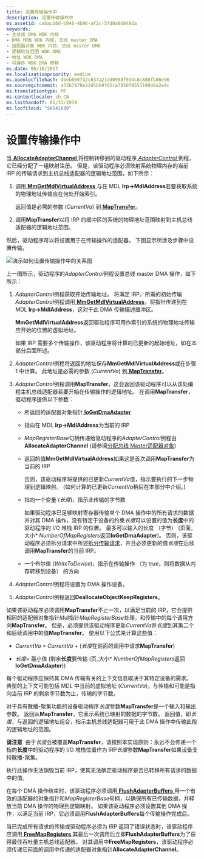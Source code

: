 ```yaml
---
title: 设置传输操作中
description: 设置传输操作中
ms.assetid: cabac16d-b946-4b96-af2c-5fd0a0d848da
keywords:
- 主总线 DMA WDK 内核
- DMA 传输 WDK 内核，总线 master DMA
- 适配器对象 WDK 内核，总线 master DMA
- 逻辑地址范围 WDK DMA
- 地址 WDK DMA
- 将操作 WDK DMA 转移
ms.date: 06/16/2017
ms.localizationpriority: medium
ms.openlocfilehash: dbeb0007d2c637a21dd0968f9d4c8c880fb86e96
ms.sourcegitcommit: a33b7978e22d5bb9f65ca7056f955319049a2e4c
ms.translationtype: MT
ms.contentlocale: zh-CN
ms.lasthandoff: 01/31/2019
ms.locfileid: "56541630"
---
```

# <a name="setting-up-a-transfer-operation"></a>设置传输操作中





当[ **AllocateAdapterChannel** ](https://msdn.microsoft.com/library/windows/hardware/ff540573)将控制转移到的驱动程序[ *AdapterControl* ](https://msdn.microsoft.com/library/windows/hardware/ff540504)例程，它已经分配了一组映射注册。 但是，该驱动程序必须映射系统物理内存的当前 IRP 的传输请求到主机总线适配器的逻辑地址范围，如下所示：

1.  调用[ **MmGetMdlVirtualAddress** ](https://msdn.microsoft.com/library/windows/hardware/ff554539)与在 MDL **Irp-&gt;MdlAddress**若要获取系统的物理地址传输应在何处开始索引。

    返回值是必需的参数 (*CurrentVa*) 到[ **MapTransfer**](https://msdn.microsoft.com/library/windows/hardware/ff554402)。

2.  调用**MapTransfer**以将 IRP 的缓冲区的系统的物理地址范围映射到主机总线适配器的逻辑地址范围。

然后，驱动程序可以将设置用于在传输操作的适配器。 下图显示所涉及步骤中设置传输。

![演示如何设置传输操作中的关系图](images/3dmabus.png)

上一图所示，驱动程序的*AdapterControl*例程设置总线 master DMA 操作，如下所示：

1.  *AdapterControl*例程获取开始传输地址。 将满足 IRP，所需的初始传输*AdapterControl*例程调用[ **MmGetMdlVirtualAddress**](https://msdn.microsoft.com/library/windows/hardware/ff554539)，将指针传递到在 MDL **Irp-&gt;MdlAddress**，这对于此 DMA 传输描述缓冲区。

    **MmGetMdlVirtualAddress**返回驱动程序可用作索引的系统的物理地址传输应开始的位置的虚拟地址。

    如果 IRP 需要多个传输操作，该驱动程序将计算的已更新的起始地址，如在本部分后面所述。

2.  *AdapterControl*例程将返回的地址保存**MmGetMdlVirtualAddress**或在步骤 1 中计算。 此地址是必需的参数 (*CurrentVa*) 到[ **MapTransfer**](https://msdn.microsoft.com/library/windows/hardware/ff554402)。

3.  *AdapterControl*例程调用**MapTransfer**，这会返回该驱动程序可以从该处编程主机总线适配器若要开始在传输操作的逻辑地址。 在调用**MapTransfer**，驱动程序提供以下参数：
    -   所返回的适配器对象指针[ **IoGetDmaAdapter**](https://msdn.microsoft.com/library/windows/hardware/ff549220)

    -   指向在 MDL **Irp-&gt;MdlAddress**为当前的 IRP

    -   *MapRegisterBase*句柄传递给驱动程序的*AdapterControl*例程由**AllocateAdapterChannel** (请参阅[分配总线 Master适配器对象](allocating-the-bus-master-adapter-object.md))

    -   返回的值**MmGetMdlVirtualAddress**如果这是首次调用**MapTransfer**为当前的 IRP

        否则，该驱动程序将提供的已更新*CurrentVa*值，指示要执行的下一步物理到逻辑映射。 (如何计算的已更新*CurrentVa*稍后在本部分中介绍。)

    -   指向一个变量 (*长度*)，指示此传输的字节数

        如果驱动程序已足够映射寄存器传输单个 DMA 操作中的所有请求的数据并对其 DMA 操作，没有特定于设备的约束*长度*可以设置的值为**长度**中的驱动程序的 I/O 堆栈 IRP 的位置。 最多可以输入的长度 （字节） (页面\_大小\* *NumberOfMapRegisters*返回**IoGetDmaAdapter**)。 否则，该驱动程序必须拆分请求中所述[拆分传输请求](splitting-dma-transfer-requests.md)，并且必须更新的值*长度*在后续调用**MapTransfer**的当前 IRP。

    -   一个布尔值 (*WriteToDevice*)，指示在传输操作 （为 true，则将数据从内存转移到设备） 的方向

4.  *AdapterControl*例程将设置为 DMA 操作设备。

5.  *AdapterControl*例程返回**DeallocateObjectKeepRegisters**。

如果该驱动程序必须调用**MapTransfer**不止一次，以满足当前的 IRP，它会提供相同的适配器对象指针*Mdl*指针*MapRegisterBase*处理，和传输中的每个调用方向**MapTransfer**。 但是，必须提供该驱动程序更新*CurrentVa*并*长度*到其第二个和后续调用中的值**MapTransfer**。 使用以下公式来计算这些值：

-   *CurrentVa* = *CurrentVa* + (*长度*在前面的调用中请求**MapTransfer**)

-   *长度*= 最小值 (剩余**长度**要传输 (页\_大小\* *NumberOfMapRegisters*返回**IoGetDmaAdapter**))

每个驱动程序应保持其 DMA 传输有关的上下文信息取决于其特定设备的需求。 典型的上下文可能包括 MDL 中当前的虚拟地址 (*CurrentVa*)，与传输和可能是指向当前 IRP 的剩余字节数为止，传输的字节数。

对于具有散播-聚集功能的设备驱动程序*长度*参数**MapTransfer**是一个输入和输出参数。 返回从**MapTransfer**，它表示系统已映射的数据的字节数。 返回值，即*长度*，与返回的逻辑地址组合，指示主机总线适配器可用于此 DMA 操作中传输此段的逻辑地址的范围。

**请注意**  由于*长度*会被覆盖**MapTransfer**，请按照本实现原则：永远不会传递一个指向**长度**中的驱动程序的 I/O 堆栈位置作为 IRP*长度*参数**MapTransfer**如果设备支持散播-聚集。

执行此操作无法销毁当前 IRP，使其无法确定驱动程序是否已转移所有请求的数据中的值。

 

在每个 DMA 操作结束时，该驱动程序必须调用[ **FlushAdapterBuffers** ](https://msdn.microsoft.com/library/windows/hardware/ff545917)用一个有效的适配器的对象指针和*MapRegisterBase*句柄，以确保所有已传输数据，并释放当前 DMA 操作的物理到逻辑映射。 如果该驱动程序必须设置其他 DMA 操作，以满足当前 IRP，它必须调用**FlushAdapterBuffers**每个传输操作完成后。

当已完成所有请求的传输或驱动程序必须为 IRP 返回了错误状态时，该驱动程序应调用[ **FreeMapRegisters** ](https://msdn.microsoft.com/library/windows/hardware/ff546513)其最后一次调用后立即**FlushAdapterBuffers**为了获得最佳吞吐量主机总线适配器。 对其调用中**FreeMapRegisters**，该驱动程序必须传递它前面的调用中传递的适配器对象指针**AllocateAdapterChannel**。

 

 




